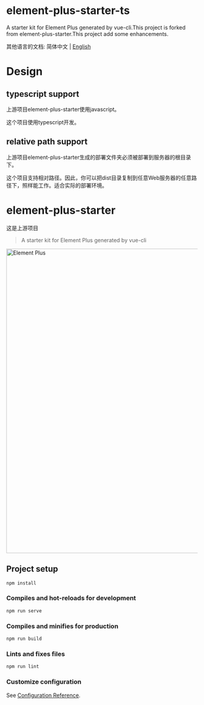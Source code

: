 # element-plus-starter-ts
A starter kit for Element Plus generated by vue-cli.This project is forked from element-plus-starter.This project add some enhancements.

其他语言的文档: 简体中文 | [English](README.md)

# Design

## typescript support
上游项目element-plus-starter使用javascript。

这个项目使用typescript开发。


## relative path support
上游项目element-plus-starter生成的部署文件夹必须被部署到服务器的根目录下。


这个项目支持相对路径。因此，你可以把dist目录复制到任意Web服务器的任意路径下，照样能工作。适合实际的部署环境。




# element-plus-starter
这是上游项目

> A starter kit for Element Plus generated by vue-cli

<img width="800" alt="Element Plus" src="https://user-images.githubusercontent.com/10731096/97132438-ed09e200-1781-11eb-9296-6ac6b3eb0ccd.png">


## Project setup
```
npm install
```

### Compiles and hot-reloads for development
```
npm run serve
```

### Compiles and minifies for production
```
npm run build
```

### Lints and fixes files
```
npm run lint
```

### Customize configuration
See [Configuration Reference](https://cli.vuejs.org/config/).



